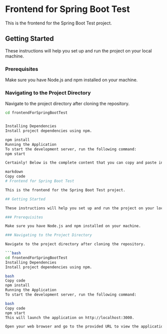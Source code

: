 # Frontend for Spring Boot Test

This is the frontend for the Spring Boot Test project.

## Getting Started

These instructions will help you set up and run the project on your local machine.

### Prerequisites

Make sure you have Node.js and npm installed on your machine.

### Navigating to the Project Directory

Navigate to the project directory after cloning the repository.

```bash
cd frontendForSpringBootTest


Installing Dependencies
Install project dependencies using npm.

npm install
Running the Application
To start the development server, run the following command:
npm start

Certainly! Below is the complete content that you can copy and paste into your README.md file:

markdown
Copy code
# Frontend for Spring Boot Test

This is the frontend for the Spring Boot Test project.

## Getting Started

These instructions will help you set up and run the project on your local machine.

### Prerequisites

Make sure you have Node.js and npm installed on your machine.

### Navigating to the Project Directory

Navigate to the project directory after cloning the repository.

```bash
cd frontendForSpringBootTest
Installing Dependencies
Install project dependencies using npm.

bash
Copy code
npm install
Running the Application
To start the development server, run the following command:

bash
Copy code
npm start
This will launch the application on http://localhost:3000.

Open your web browser and go to the provided URL to view the application.
